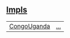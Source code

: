 
[Impls](./hello_world-impls.md)
 ---
| | |
|:---|:---|
| [CongoUganda](./hello_world-CongoUganda.md) | [...](./hello_world-CongoUganda.md) |
